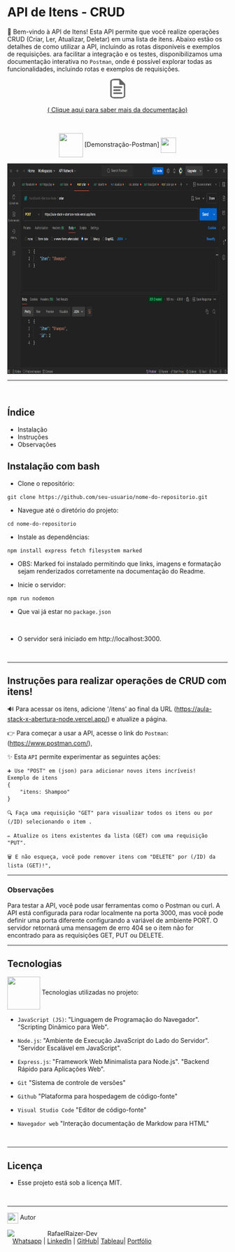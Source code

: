 # API de Itens - CRUD
🌟 Bem-vindo à API de Itens! Esta API permite que você realize operações CRUD (Criar, Ler, Atualizar, Deletar) em uma lista de itens. Abaixo estão os detalhes de como utilizar a API, incluindo as rotas disponíveis e exemplos de requisições. ara facilitar a integração e os testes, disponibilizamos uma documentação interativa no ``Postman``, onde é possível explorar todas as funcionalidades, incluindo rotas e exemplos de requisições.

 <div align="center">

<img src ="./public/assets/images/doc.png" alt="Descrição da Imagem" height="45"> 

[ ( Clique aqui para saber mais da documentação) ](https://aula-stack-x-abertura-node.vercel.app/)

<br>

<div align="center">
  
<img src= "https://media.giphy.com/media/3zSF3Gnr7cxMbi6WoP/giphy.gif" align="center" height="55" width="55"> [Demonstração-Postman] <img src= "https://media.giphy.com/media/E5DzZsofmgxc9wjbhX/giphy.gif" align="center" height="35" width="35">

<img height="480em" src="./public/assets/images/imagem-readme.png"  align="center"> 


***

<br>

<div align="left">

## Índice
- Instalação
- Instruções
- Observações

## Instalação com bash
- Clone o repositório:
```
git clone https://github.com/seu-usuario/nome-do-repositorio.git
```
- Navegue até o diretório do projeto:
```
cd nome-do-repositorio
```
- Instale as dependências:
```
npm install express fetch filesystem marked 
```
- OBS: Marked foi instalado permitindo que links, imagens e formatação sejam renderizados corretamente na documentação do Readme.

- Inicie o servidor:
```
npm run nodemon
```
- Que vai já estar no ``package.json``
<br>

- O servidor será iniciado em http://localhost:3000.

<br>

***

##  Instruções para realizar operações de CRUD com itens!  
🔊 Para acessar os itens, adicione '/itens' ao final da URL (https://aula-stack-x-abertura-node.vercel.app/) e atualize a página.

👉 Para começar a usar a API, acesse o link do ``Postman``: (https://www.postman.com/),

✨ Esta ``API`` permite experimentar as seguintes ações:
```    
➕ Use "POST" em (json) para adicionar novos itens incríveis! 
Exemplo de itens
{
    "itens: Shampoo"
}

🔍 Faça uma requisição "GET" para visualizar todos os itens ou por (/ID) selecionando o item .

✏️ Atualize os itens existentes da lista (GET) com uma requisição "PUT".

🗑️ E não esqueça, você pode remover itens com "DELETE" por (/ID) da lista (GET)!",
```

***

### Observações
Para testar a API, você pode usar ferramentas como o Postman ou curl.
A API está configurada para rodar localmente na porta 3000, mas você pode definir uma porta diferente configurando a variável de ambiente PORT.
O servidor retornará uma mensagem de erro 404 se o item não for encontrado para as requisições GET, PUT ou DELETE.

***

## Tecnologias

<img src="https://media.giphy.com/media/iT138SodaACo9LImgi/giphy.gif" align="center" height="75" width="75"> Tecnologias utilizadas no projeto:

- ``JavaScript (JS)``:
"Linguagem de Programação do Navegador".
"Scripting Dinâmico para Web".

- ``Node.js``:
"Ambiente de Execução JavaScript do Lado do Servidor".
"Servidor Escalável em JavaScript".

- ``Express.js``:
"Framework Web Minimalista para Node.js".
"Backend Rápido para Aplicações Web".

 - ```Git```
 "Sistema de controle de versões"

- ```Github```
"Plataforma para hospedagem de código-fonte"

- ```Visual Studio Code```
"Editor de código-fonte"

- ```Navegador web```
"Interação documentação de Markdow para HTML"

<br>

***

## Licença

- Esse projeto está sob a licença MIT.

<br>

***

<img src="https://media.giphy.com/media/ImmvDZ2c9xPR8gDvHV/giphy.gif" align="center" height="25" width="25"> Autor

<p>
    <img align=left margin=10 width=80 src="https://avatars.githubusercontent.com/u/87991807?v=4"/>
    <p>&nbsp&nbsp&nbspRafaelRaizer-Dev <br>
    &nbsp&nbsp&nbsp<a href="https://api.whatsapp.com/send/?phone=47999327137">Whatsapp</a>&nbsp;|&nbsp;<a href="https://www.linkedin.com/in/rafael-raizer//">LinkedIn</a>&nbsp;|&nbsp;<a href="https://github.com/RaizerTechDev">GitHub</a>|&nbsp;<a href="https://public.tableau.com/app/profile/rafael.raizer">Tableau</a>|&nbsp;<a href="https://raizertechdev-portfolio.netlify.app/">Portfólio</a>&nbsp;</p>
</p>

